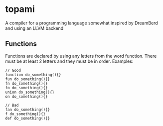 # topami

A compiler for a programming language somewhat inspired by DreamBerd and using an LLVM backend

## Functions

Functions are declared by using any letters from the word function. There must be at least 2 letters and they must be in order. Examples:

```JS
// Good
function do_something(){}
fun do_something(){}
fn do_something(){}
fo do_something(){}
union do_something(){}
on do_something(){}

// Bad
fan do_something(){}
f do_something(){}
def do_something(){}
```
